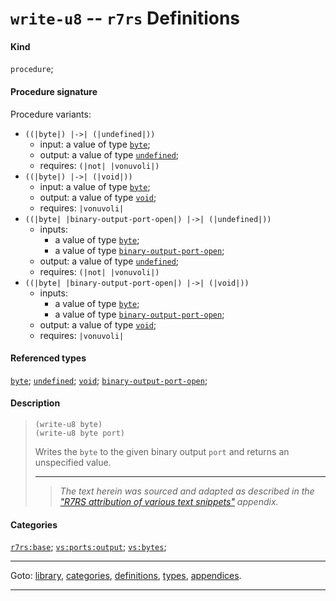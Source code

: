 

<a id='definition__r7rs__write-u8'></a>

# `write-u8` -- `r7rs` Definitions


#### Kind

`procedure`;


#### Procedure signature

Procedure variants:
 * `((|byte|) |->| (|undefined|))`
   * input: a value of type [`byte`](../../r7rs/types/byte.md#type__r7rs__byte);
   * output: a value of type [`undefined`](../../r7rs/types/undefined.md#type__r7rs__undefined);
   * requires: `(|not| |vonuvoli|)`
 * `((|byte|) |->| (|void|))`
   * input: a value of type [`byte`](../../r7rs/types/byte.md#type__r7rs__byte);
   * output: a value of type [`void`](../../r7rs/types/void.md#type__r7rs__void);
   * requires: `|vonuvoli|`
 * `((|byte| |binary-output-port-open|) |->| (|undefined|))`
   * inputs:
     * a value of type [`byte`](../../r7rs/types/byte.md#type__r7rs__byte);
     * a value of type [`binary-output-port-open`](../../r7rs/types/binary-output-port-open.md#type__r7rs__binary-output-port-open);
   * output: a value of type [`undefined`](../../r7rs/types/undefined.md#type__r7rs__undefined);
   * requires: `(|not| |vonuvoli|)`
 * `((|byte| |binary-output-port-open|) |->| (|void|))`
   * inputs:
     * a value of type [`byte`](../../r7rs/types/byte.md#type__r7rs__byte);
     * a value of type [`binary-output-port-open`](../../r7rs/types/binary-output-port-open.md#type__r7rs__binary-output-port-open);
   * output: a value of type [`void`](../../r7rs/types/void.md#type__r7rs__void);
   * requires: `|vonuvoli|`


#### Referenced types

[`byte`](../../r7rs/types/byte.md#type__r7rs__byte);
[`undefined`](../../r7rs/types/undefined.md#type__r7rs__undefined);
[`void`](../../r7rs/types/void.md#type__r7rs__void);
[`binary-output-port-open`](../../r7rs/types/binary-output-port-open.md#type__r7rs__binary-output-port-open);


#### Description

> ````
> (write-u8 byte)
> (write-u8 byte port)
> ````
> 
> 
> Writes the `byte` to
> the given binary output `port` and returns an unspecified value.
> 
> 
> ----
> > *The text herein was sourced and adapted as described in the ["R7RS attribution of various text snippets"](../../r7rs/appendices/attribution.md#appendix__r7rs__attribution) appendix.*


#### Categories

[`r7rs:base`](../../r7rs/categories/r7rs_3a_base.md#category__r7rs__r7rs_3a_base);
[`vs:ports:output`](../../r7rs/categories/vs_3a_ports_3a_output.md#category__r7rs__vs_3a_ports_3a_output);
[`vs:bytes`](../../r7rs/categories/vs_3a_bytes.md#category__r7rs__vs_3a_bytes);

----

Goto: [library](../../r7rs/_index.md#library__r7rs), [categories](../../r7rs/categories/_index.md#toc__r7rs__categories), [definitions](../../r7rs/definitions/_index.md#toc__r7rs__definitions), [types](../../r7rs/types/_index.md#toc__r7rs__types), [appendices](../../r7rs/appendices/_index.md#toc__r7rs__appendices).

----

